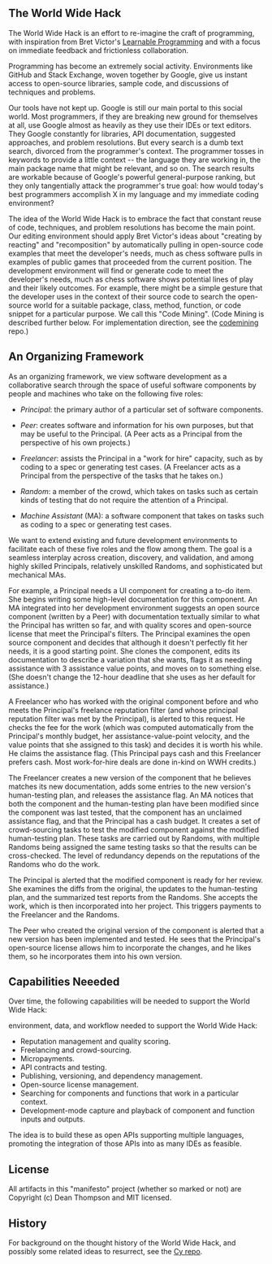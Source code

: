 The World Wide Hack
-------------------

The World Wide Hack is an effort to re-imagine the craft of programming, with
inspiration from Bret Victor's [Learnable Programming](http://worrydream.com/LearnableProgramming/) and
with a focus on immediate feedback and frictionless collaboration.

Programming has become an extremely social activity. Environments like GitHub and Stack Exchange, 
woven together by Google, give us instant access to open-source libraries, sample code, and
discussions of techniques and problems.

Our tools have not kept up. Google is still our main portal to this social world. Most programmers,
if they are breaking new ground for themselves at all, use Google almost as heavily as they use
their IDEs or text editors. They Google constantly for libraries, API documentation, suggested 
approaches, and problem resolutions. But every search is a dumb text search, divorced from the
programmer's context. The programmer tosses in keywords to provide a little context -- the language
they are working in, the main package name that might be relevant, and so on. The search results
are workable because of Google's powerful general-purpose ranking, but they only tangentially 
attack the programmer's true goal: how would today's best programmers accomplish X in my language
and my immediate coding environment?

The idea of the World Wide Hack is to embrace the fact that constant reuse of code, techniques,
and problem resolutions has become the main point. Our editing environment should apply Bret 
Victor's ideas about "creating by reacting" and "recomposition" by automatically pulling in 
open-source code examples that meet the developer's needs, much as chess software pulls
in examples of public games that proceeded from the current position. The development environment 
will find or generate code to meet the developer's needs, much as chess software shows potential 
lines of play and their likely outcomes. For example, there might be a simple gesture that the 
developer uses in the context of their source code to search the open-source world for a suitable 
package, class, method, function, or code snippet for a particular purpose. We call this "Code Mining".
(Code Mining is described further below. For implementation direction, see the [codemining](https://github.com/WorldWideHack/codemining) repo.)

An Organizing Framework
-----------------------

As an organizing framework, we view software development as a collaborative search 
through the space of useful software components by people and machines who take on the following five roles:

- *Principal*: the primary author of a particular set of software components.

- *Peer*: creates software and information for his own purposes, but that may be useful to the
   Principal. (A Peer acts as a Principal from the perspective of his own projects.)

- *Freelancer*: assists the Principal in a "work for hire" capacity, such as by coding to a spec or
   generating test cases. (A Freelancer acts as a Principal from the perspective of the tasks that
   he takes on.)

- *Random*: a member of the crowd, which takes on tasks such as certain kinds of testing that do not
   require the attention of a Principal.

- *Machine Assistant* (MA): a software component that takes on tasks such as coding to a spec or
   generating test cases.

We want to extend existing and future development environments to facilitate each of these five
roles and the flow among them. The goal is a seamless interplay across creation, discovery, and
validation, and among highly skilled Principals, relatively unskilled Randoms, and sophisticated but
mechanical MAs.

For example, a Principal needs a UI component for creating a to-do item. She begins writing some
high-level documentation for this component. An MA integrated into her development environment
suggests an open source component (written by a Peer) with documentation textually similar to what
the Principal has written so far, and with quality scores and open-source license that meet the
Principal's filters. The Principal examines the open source component and decides that although it
doesn't perfectly fit her needs, it is a good starting point. She clones the component, edits its
documentation to describe a variation that she wants, flags it as needing assistance with 3
assistance value points, and moves on to something else. (She doesn't change the 12-hour deadline
that she uses as her default for assistance.)

A Freelancer who has worked with the original component before and who meets the Principal's
freelance reputation filter (and whose principal reputation filter was met by the Principal), is
alerted to this request. He checks the fee for the work (which was computed automatically from the
Principal's monthly budget, her assistance-value-point velocity, and the value points that she
assigned to this task) and decides it is worth his while. He claims the assistance flag. (This
Principal pays cash and this Freelancer prefers cash. Most work-for-hire deals are done in-kind on
WWH credits.)

The Freelancer creates a new version of the component that he believes matches its new
documentation, adds some entries to the new version's human-testing plan, and releases the
assistance flag. An MA notices that both the component and the human-testing plan have been
modified since the component was last tested, that the component has an unclaimed assistance flag,
and that the Principal has a cash budget. It creates a set of crowd-sourcing tasks to test the
modified component against the modified human-testing plan. These tasks are carried out by Randoms,
with multiple Randoms being assigned the same testing tasks so that the results can be
cross-checked. The level of redundancy depends on the reputations of the Randoms who do the work.

The Principal is alerted that the modified component is ready for her review. She examines the
diffs from the original, the updates to the human-testing plan, and the summarized test reports from
the Randoms. She accepts the work, which is then incorporated into her project. This triggers
payments to the Freelancer and the Randoms.

The Peer who created the original version of the component is alerted that a new version has been
implemented and tested. He sees that the Principal's open-source license allows him to incorporate
the changes, and he likes them, so he incorporates them into his own version.

Capabilities Neeeded
--------------------

Over time, the following capabilities will be needed to support the World Wide Hack:

environment, data, and workflow needed to support the World Wide Hack:

- Reputation management and quality scoring.
- Freelancing and crowd-sourcing.
- Micropayments.
- API contracts and testing.
- Publishing, versioning, and dependency management.
- Open-source license management.
- Searching for components and functions that work in a particular context.
- Development-mode capture and playback of component and function inputs and outputs.

The idea is to build these as open APIs supporting multiple languages, promoting the integration of those APIs into as many IDEs as feasible.

License
-------

All artifacts in this "manifesto" project (whether so marked or not) are Copyright (c) Dean Thompson and
MIT licensed.

History
-------
For background on the thought history of the World Wide Hack, and possibly some related ideas to
resurrect, see the [Cy repo](https://github.com/Cy-Hub/Cy).
